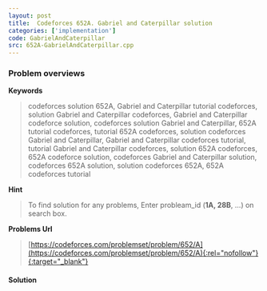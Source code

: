 ```yaml
---
layout: post
title:  Codeforces 652A. Gabriel and Caterpillar solution
categories: ['implementation']
code: GabrielAndCaterpillar
src: 652A-GabrielAndCaterpillar.cpp
---
```

### **Problem overviews**

**Keywords**
> codeforces solution 652A, Gabriel and Caterpillar tutorial codeforces, solution Gabriel and Caterpillar codeforces, Gabriel and Caterpillar codeforce solution, codeforces solution Gabriel and Caterpillar, 652A tutorial codeforces, tutorial 652A codeforces, solution codeforces Gabriel and Caterpillar, Gabriel and Caterpillar codeforces tutorial, tutorial Gabriel and Caterpillar codeforces, solution 652A codeforces, 652A codeforce solution, codeforces Gabriel and Caterpillar solution, codeforces 652A solution, solution codeforces 652A, 652A codeforces tutorial

**Hint**
> To find solution for any problems, Enter probleam_id (**1A, 28B**, ...) on search box. 

**Problems Url**
> [https://codeforces.com/problemset/problem/652/A](https://codeforces.com/problemset/problem/652/A){:rel="nofollow"}{:target="_blank"}

#### **Solution**




